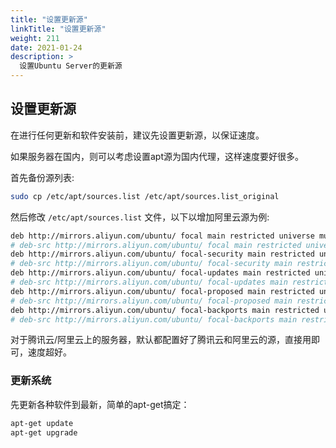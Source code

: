 ```yaml
---
title: "设置更新源"
linkTitle: "设置更新源"
weight: 211
date: 2021-01-24
description: >
  设置Ubuntu Server的更新源
---
```


## 设置更新源

在进行任何更新和软件安装前，建议先设置更新源，以保证速度。

如果服务器在国内，则可以考虑设置apt源为国内代理，这样速度要好很多。

首先备份源列表:

```bash
sudo cp /etc/apt/sources.list /etc/apt/sources.list_original
```

然后修改 `/etc/apt/sources.list` 文件，以下以增加阿里云源为例:

```bash
deb http://mirrors.aliyun.com/ubuntu/ focal main restricted universe multiverse
# deb-src http://mirrors.aliyun.com/ubuntu/ focal main restricted universe multiverse
deb http://mirrors.aliyun.com/ubuntu/ focal-security main restricted universe multiverse
# deb-src http://mirrors.aliyun.com/ubuntu/ focal-security main restricted universe multiverse
deb http://mirrors.aliyun.com/ubuntu/ focal-updates main restricted universe multiverse
# deb-src http://mirrors.aliyun.com/ubuntu/ focal-updates main restricted universe multiverse
deb http://mirrors.aliyun.com/ubuntu/ focal-proposed main restricted universe multiverse
# deb-src http://mirrors.aliyun.com/ubuntu/ focal-proposed main restricted universe multiverse
deb http://mirrors.aliyun.com/ubuntu/ focal-backports main restricted universe multiverse
# deb-src http://mirrors.aliyun.com/ubuntu/ focal-backports main restricted universe multiverse
```

对于腾讯云/阿里云上的服务器，默认都配置好了腾讯云和阿里云的源，直接用即可，速度超好。

### 更新系统

先更新各种软件到最新，简单的apt-get搞定：

```bash
apt-get update
apt-get upgrade
```

